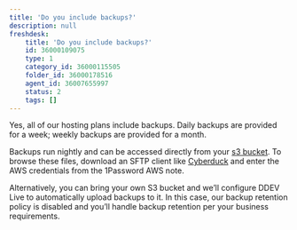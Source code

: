 ```yaml
---
title: 'Do you include backups?'
description: null
freshdesk:
    title: 'Do you include backups?'
    id: 36000109075
    type: 1
    category_id: 36000115505
    folder_id: 36000178516
    agent_id: 36007655997
    status: 2
    tags: []
---
```


Yes, all of our hosting plans include backups. Daily backups are provided for a week; weekly backups are provided for a month.

Backups run nightly and can be accessed directly from your [s3 bucket](<https://docs.aws.amazon.com/AmazonS3/latest/dev/UsingBucket.html>). To browse these files, download an SFTP client like [Cyberduck](<https://cyberduck.io/>) and enter the AWS credentials from the 1Password AWS note.

Alternatively, you can bring your own S3 bucket and we’ll configure DDEV Live to automatically upload backups to it. In this case, our backup retention policy is disabled and you’ll handle backup retention per your business requirements.

